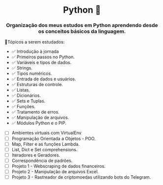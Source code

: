 <div align="center">

# Python 🐍

### Organização dos meus estudos em Python aprendendo desde os conceitos básicos da linguagem.
</div>

📌Tópicos a serem estudados:

- ✅ Introdução à jornada
- ✅ Primeiros passos no Python.  
- ✅ Variáveis e tipos de dados.  
- ✅ Strings.  
- ✅ Tipos numéricos.  
- ✅ Entrada de dados e usuários.  
- ✅ Estruturas de controle.
- ✅ Listas.
- ✅ Dicionários.
- ✅ Sets e Tuplas.
- ✅ Funções.
- ✅ Tratamento de erros.
- ✅ Manipulação de arquivos.
- ✅ Módulos Python e o PIP.
- [ ] Ambientes virtuais com VirtualEnv
- [ ] Programação Orientada a Objetos - POO.
- [ ] Map, Filter e as funções Lambda.
- [ ] List, Dict e Set comprehensions.
- [ ] Iteradores e Geradores.
- [ ] Correspondência de padrões.
- [ ] Projeto 1 - Webscraping de dados financeiros.
- [ ] Projeto 2 - Manipulação de arquivos Excel.
- [ ] Projeto 3 - Rastreador de criptomoedas utilizando bots do Telegram.